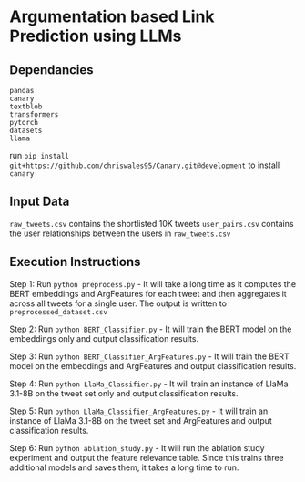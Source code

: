 # Argumentation based Link Prediction using LLMs

## Dependancies
```pandas```\
```canary```\
```textblob```\
```transformers```\
```pytorch```\
```datasets```\
```llama```

run ```pip install git+https://github.com/chriswales95/Canary.git@development``` to install ```canary```

## Input Data

```raw_tweets.csv``` contains the shortlisted 10K tweets
```user_pairs.csv``` contains the user relationships between the users in ```raw_tweets.csv```


## Execution Instructions

Step 1: Run ```python preprocess.py``` - It will take a long time as it computes the BERT embeddings and ArgFeatures for each tweet and then aggregates it across all tweets for a single user. The output is written to ```preprocessed_dataset.csv```

Step 2: Run ```python BERT_Classifier.py``` - It will train the BERT model on the embeddings only and output classification results.

Step 3: Run ```python BERT_Classifier_ArgFeatures.py``` - It will train the BERT model on the embeddings and ArgFeatures and output classification results.

Step 4: Run ```python LlaMa_Classifier.py``` - It will train an instance of LlaMa 3.1-8B on the tweet set only and output classification results.

Step 5: Run ```python LlaMa_Classifier_ArgFeatures.py``` - It will train an instance of LlaMa 3.1-8B on the tweet set and ArgFeatures and output classification results.

Step 6: Run ```python ablation_study.py``` - It will run the ablation study experiment and output the feature relevance table. Since this trains three additional models and saves them, it takes a long time to run.
